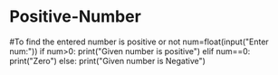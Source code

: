 # Positive-Number
#To find the entered number is positive or not
num=float(input("Enter num:"))
if num>0:
    print("Given number is positive")
elif num==0:
    print("Zero")
else:
    print("Given number is Negative")
